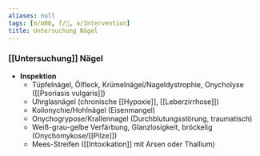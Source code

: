 ```yaml
---
aliases: null
tags: [m/m00, f/🧴, a/Intervention]
title: Untersuchung Nägel
---
```

### [[Untersuchung]] Nägel
- **Inspektion**
	- Tüpfelnägel, Ölfleck, Krümelnägel/Nageldystrophie, Onycholyse ([[Psoriasis vulgaris]])
	- Uhrglasnägel (chronische [[Hypoxie]], [[Leberzirrhose]])
	- Koilonychie/Hohlnägel (Eisenmangel)
	- Onychogrypose/Krallennagel (Durchblutungsstörung, traumatisch)
	- Weiß-grau-gelbe Verfärbung, Glanzlosigkeit, bröckelig (Onychomykose/[[Pilze]])
	- Mees-Streifen ([[Intoxikation]] mit Arsen oder Thallium)